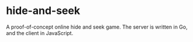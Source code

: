 # hide-and-seek
A proof-of-concept online hide and seek game. The server is written in Go, and the client in JavaScript.
